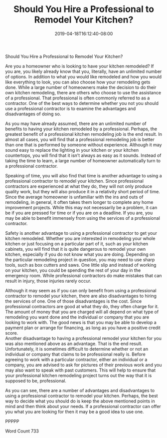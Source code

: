 ﻿---
title: "Should You Hire a Professional to Remodel Your Kitchen?"
date: 2019-04-18T16:12:40-08:00
description: "Kitchen Remodeling Tips for Web Success"
featured_image: "/images/Kitchen Remodeling.jpg"
tags: ["Kitchen Remodeling"]
---

Should You Hire a Professional to Remodel Your Kitchen?

Are you a homeowner who is looking to have your kitchen remodeled? If you are, you likely already know that you, literally, have an unlimited number of options.  In addition to what you would like remodeled and how you would like everything to look, you can also choose how your remodeling gets done. While a large number of homeowners make the decision to do their own kitchen remodeling, there are others who choose to use the assistance of a professional. That professional is often commonly referred to as a contractor.  One of the best ways to determine whether you not you should use a professional contractor is to examine the advantages and disadvantages of doing so.

As you may have already assumed, there are an unlimited number of benefits to having your kitchen remodeled by a professional. Perhaps, the greatest benefit of a professional kitchen remodeling job is the end result. In almost all cases, you will find that a professional remodeling job is better than one that is performed by someone without experience.  Although it may sound easy to replace the lighting in your kitchen or your kitchen countertops, you will find that it isn’t always as easy as it sounds.  Instead of taking the time to learn, a large number of homeowner automatically turn to a professional contractor.

Speaking of time, you will also find that time is another advantage to using a professional contractor to remodel your kitchen.  Since professional contractors are experienced at what they do, they will not only produce quality work, but they will also produce it in a relativity short period of time.  Since the average homeowner is unfamiliar with the ins and outs of remodeling, in general, it often takes them longer to complete any home improvement projects. While this may not necessarily be a problem, it can be if you are pressed for time or if you are on a deadline.  If you are, you may be able to benefit immensely from using the services of a professional contractor.  

Safety is another advantage to using a professional contractor to get your kitchen remodeled. Whether you are interested in remodeling your whole kitchen or just focusing on a particular part of it, such as your kitchen cabinets, you will find that it is quite dangerous to remodel your own kitchen, especially if you do not know what you are doing. Depending on the particular remodeling project in question, you may need to use sharp tools, such as box cutters and saws.  One little slip and instead of working on your kitchen, you could be spending the rest of your day in the emergency room. While professional contractors do make mistakes that can result in injury, those injuries rarely occur.

Although it may seem as if you can only benefit from using a professional contractor to remodel your kitchen, there are also disadvantages to hiring the services of one. One of those disadvantages is the cost.  Since professional contractors are good at what they do, they often charge for it.  The amount of money that you are charged will all depend on what type of remodeling you want done and the individual or company that you are looking to work with. The good news is that you may be able to develop a payment plan or arrange for financing, as long as you have a positive credit score.  
Another disadvantage to having a professional remodel your kitchen for you was also mentioned above as an advantage.  That is the end result.  Unfortunately, it is sometimes difficult to determine whether or not an individual or company that claims to be professional really is.  Before agreeing to work with a particular contractor, either an individual or a company, you are advised to ask for pictures of their previous work and you may also want to speak with past customers.  This will help to ensure that your professional kitchen remodeling project turns out the way that it is supposed to be, professional.  

As you can see, there are a number of advantages and disadvantages to using a professional contractor to remodel your kitchen. Perhaps, the best way to decide what you should do is keep the above mentioned points in mind and then think about your needs.  If a professional contractor can offer you what you are looking for then it may be a good idea to use one.

PPPPP

Word Count 733

